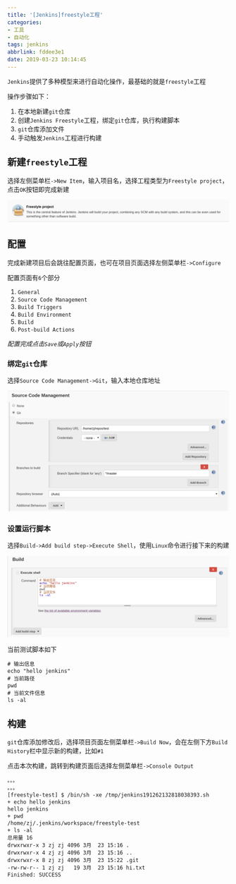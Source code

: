 ```yaml
---
title: '[Jenkins]freestyle工程'
categories: 
- 工具
- 自动化
tags: jenkins
abbrlink: fddee3e1
date: 2019-03-23 10:14:45
---
```


`Jenkins`提供了多种模型来进行自动化操作，最基础的就是`freestyle`工程

操作步骤如下：

1. 在本地新建`git`仓库
2. 创建`Jenkins Freestyle`工程，绑定`git`仓库，执行构建脚本
3. `git`仓库添加文件
4. 手动触发`Jenkins`工程进行构建

## 新建`freestyle`工程

选择左侧菜单栏`->New Item`，输入项目名，选择工程类型为`Freestyle project`，点击`OK`按钮即完成新建

![](/imgs/Jenkins-freestyle工程/item-type-freestyle.png)

## 配置

完成新建项目后会跳往配置页面，也可在项目页面选择左侧菜单栏`->Configure`

配置页面有`6`个部分

1. `General`
2. `Source Code Management`
3. `Build Triggers`
4. `Build Environment`
5. `Build`
6. `Post-build Actions`

*配置完成点击`Save`或`Apply`按钮*

### 绑定`git`仓库

选择`Source Code Management->Git`，输入本地仓库地址

![](/imgs/Jenkins-freestyle工程/git-setting.png)

### 设置运行脚本

选择`Build->Add build step->Execute Shell`，使用`Linux`命令进行接下来的构建

![](/imgs/Jenkins-freestyle工程/build-script.png)

当前测试脚本如下

```
# 输出信息
echo "hello jenkins"
# 当前路径
pwd
# 当前文件信息
ls -al
```

## 构建

`git`仓库添加修改后，选择项目页面左侧菜单栏`->Build Now`，会在左侧下方`Build History`栏中显示新的构建，比如`#1`

点击本次构建，跳转到构建页面后选择左侧菜单栏`->Console Output`

```
。。。
。。。
[freestyle-test] $ /bin/sh -xe /tmp/jenkins191262132818038393.sh
+ echo hello jenkins
hello jenkins
+ pwd
/home/zj/.jenkins/workspace/freestyle-test
+ ls -al
总用量 16
drwxrwxr-x 3 zj zj 4096 3月  23 15:16 .
drwxrwxr-x 4 zj zj 4096 3月  23 15:16 ..
drwxrwxr-x 8 zj zj 4096 3月  23 15:22 .git
-rw-rw-r-- 1 zj zj   19 3月  23 15:16 hi.txt
Finished: SUCCESS
```